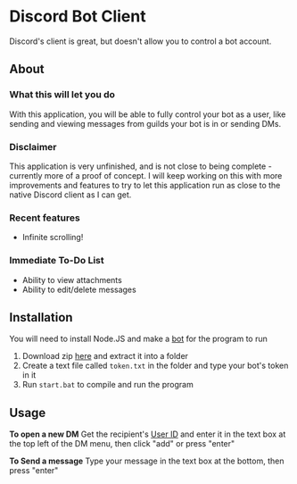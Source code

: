 # Discord Bot Client

Discord's client is great, but doesn't allow you to control a bot account.

## About

### What this will let you do

With this application, you will be able to fully control your bot as a user, like sending and viewing messages from guilds your bot is in or sending DMs.

### Disclaimer

This application is very unfinished, and is not close to being complete - currently more of a proof of concept. I will keep working on this with more improvements and features to try to let this application run as close to the native Discord client as I can get.

### Recent features

- Infinite scrolling!

### Immediate To-Do List

- Ability to view attachments
- Ability to edit/delete messages

## Installation

You will need to install Node.JS and make a [bot] for the program to run

1. Download zip [here] and extract it into a folder
2. Create a text file called `token.txt` in the folder and type your bot's token in it
3. Run `start.bat` to compile and run the program

## Usage

**To open a new DM**
Get the recipient's [User ID] and enter it in the text box at the top left of the DM menu, then click "add" or press "enter"

**To Send a message**
Type your message in the text box at the bottom, then press "enter" 

[bot]: https://discordjs.guide/preparations/setting-up-a-bot-application.html#your-bot-s-token
[here]: https://github.com/FriendlyUser1/discord-bot-client/archive/refs/heads/main.zip
[Node.JS]: https://nodejs.org/en/
[User ID]: https://support.discord.com/hc/en-us/articles/206346498-Where-can-I-find-my-User-Server-Message-ID-
